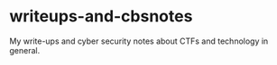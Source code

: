 # writeups-and-cbsnotes
My write-ups and cyber security notes about CTFs and technology in general.

